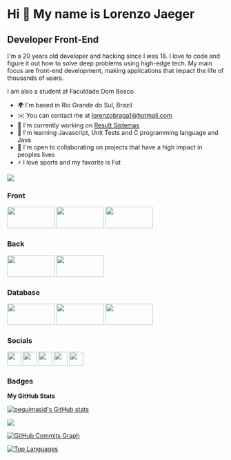 Hi 👋 My name is Lorenzo Jaeger
==========================

Developer Front-End
-----------------------------

I'm a 20 years old developer and hacking since I was 18. I love to code and figure it out how to solve deep problems using high-edge tech. My main focus are front-end development, making applications that impact the life of thousands of users.

I am also a student at Faculdade Dom Bosco.

* 🌍  I'm based in Rio Grande do Sul, Brazil
* ✉️  You can contact me at [lorenzobraga1@hotmail.com](mailto:lorenzobraga1@hotmail.com)
* 🚀  I'm currently working on [Result Sistemas](http://Hoepers.com)
* 🧠  I'm learning Javascript, Unit Tests and C programming language and Java
* 🤝  I'm open to collaborating on projects that have a high impact in peoples lives
* ⚡  I love sports and my favorite is Fut

<a href="https://www.github.com/lorenzo-jaeger" target="_blank" rel="noreferrer"><img
src="https://img.shields.io/github/followers/lorenzo-jaeger?logo=github&style=for-the-badge&color=3382ed&labelColor=171717" /></a>

### Front

<p align="left"> <a target="_blank" rel="noreferrer"><img src="https://img.shields.io/badge/HTML5-E34F26?style=for-the-badge&logo=html5&logoColor=white" width="110" height="50" /></a> <a target="_blank" rel="noreferrer"><img src="https://img.shields.io/badge/CSS3-1572B6?style=for-the-badge&logo=css3&logoColor=white" width="110" height="50" /></a> <a target="_blank" rel="noreferrer"><img src="https://img.shields.io/badge/JavaScript-323330?style=for-the-badge&logo=javascript&logoColor=F7DF1E" width="110" height="50" /></a> </p>

### Back

<p align="left"> <a target="_blank" rel="noreferrer"><img src="https://img.shields.io/badge/C-00599C?style=for-the-badge&logo=c&logoColor=white" width="110" height="50" /></a> <a target="_blank" rel="noreferrer"><img src="https://img.shields.io/badge/Python-FFD43B?style=for-the-badge&logo=python&logoColor=blue" width="110" height="50" /></a>  </p>

### Database

<p align="left"> <a target="_blank" rel="noreferrer"><img src="https://img.shields.io/badge/MySQL-005C84?style=for-the-badge&logo=mysql&logoColor=white" width="110" height="50" /></a> <a target="_blank" rel="noreferrer"><img src="https://img.shields.io/badge/Oracle-F80000?style=for-the-badge&logo=Oracle&logoColor=white" width="110" height="50" /></a> <a target="_blank" rel="noreferrer"><img src="https://img.shields.io/badge/Microsoft%20SQL%20Server-CC2927?style=for-the-badge&logo=microsoft%20sql%20server&logoColor=white" width="110" height="50" /></a> </p>

### Socials

<p align="left"> <a href="https://discord.com/users/661437172699889684" target="_blank" rel="noreferrer"><img src="https://raw.githubusercontent.com/danielcranney/readme-generator/main/public/icons/socials/discord.svg" width="32" height="32" /></a> <a href="https://www.github.com/peguimasid" target="_blank" rel="noreferrer"><img src="https://raw.githubusercontent.com/danielcranney/readme-generator/main/public/icons/socials/github-dark.svg" width="32" height="32" /></a> <a href="https://www.linkedin.com/in/guilhermo-masid-494677b8" target="_blank" rel="noreferrer"><img src="https://raw.githubusercontent.com/danielcranney/readme-generator/main/public/icons/socials/linkedin.svg" width="32" height="32" /></a> <a href="https://www.stackoverflow.com/users/13367336/guilhermo-masid" target="_blank" rel="noreferrer"><img src="https://raw.githubusercontent.com/danielcranney/readme-generator/main/public/icons/socials/stackoverflow.svg" width="32" height="32" /></a> <a href="https://www.youtube.com/c/UCTF5MfUsa-9dFCOHFTA9xzw" target="_blank" rel="noreferrer"><img src="https://raw.githubusercontent.com/danielcranney/readme-generator/main/public/icons/socials/youtube.svg" width="32" height="32" /></a></p>

### Badges

<b>My GitHub Stats</b>

<a href="http://www.github.com/peguimasid"><img src="https://github-readme-stats-peguimasid.vercel.app/api?username=peguimasid&show_icons=true&hide=&count_private=true&title_color=3382ed&text_color=ffffff&icon_color=3382ed&bg_color=171717&hide_border=true&show_icons=true" alt="peguimasid's GitHub stats" /></a>

<a href="http://www.github.com/peguimasid"><img src="https://github-readme-streak-stats.herokuapp.com/?user=peguimasid&stroke=ffffff&background=171717&ring=3382ed&fire=3382ed&currStreakNum=ffffff&currStreakLabel=3382ed&sideNums=ffffff&sideLabels=ffffff&dates=ffffff&hide_border=true" /></a>

<a href="http://www.github.com/peguimasid"><img src="https://github-readme-activity-graph.cyclic.app/graph?username=peguimasid&bg_color=171717&color=ffffff&line=3382ed&point=ffffff&area_color=171717&area=true&hide_border=true&custom_title=GitHub%20Commits%20Graph" alt="GitHub Commits Graph" /></a>

<a href="https://github.com/peguimasid" align="left"><img src="https://github-readme-stats-peguimasid.vercel.app/api/top-langs/?username=peguimasid&layout=compact&title_color=3382ed&hide=css,objective-c,html&text_color=ffffff&icon_color=3382ed&bg_color=171717&hide_border=true&locale=en&custom_title=Top%20%Languages" alt="Top Languages" /></a>

